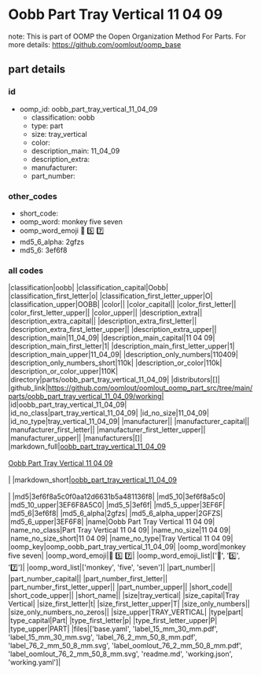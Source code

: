 # Oobb Part Tray Vertical 11 04 09  

note: This is part of OOMP the Oopen Organization Method For Parts. For more details: https://github.com/oomlout/oomp_base

##  part details





### id
* oomp_id: oobb_part_tray_vertical_11_04_09
  * classification: oobb
  * type: part
  * size: tray_vertical
  * color: 
  * description_main: 11_04_09
  * description_extra: 
  * manufacturer: 
  * part_number: 

### other_codes
* short_code: 
* oomp_word: monkey five seven
* oomp_word_emoji :monkey: :five: :seven:
* md5_6_alpha: 2gfzs
* md5_6: 3ef6f8

### all codes 
|classification|oobb|
|classification_capital|Oobb|
|classification_first_letter|o|
|classification_first_letter_upper|O|
|classification_upper|OOBB|
|color||
|color_capital||
|color_first_letter||
|color_first_letter_upper||
|color_upper||
|description_extra||
|description_extra_capital||
|description_extra_first_letter||
|description_extra_first_letter_upper||
|description_extra_upper||
|description_main|11_04_09|
|description_main_capital|11 04 09|
|description_main_first_letter|1|
|description_main_first_letter_upper|1|
|description_main_upper|11_04_09|
|description_only_numbers|110409|
|description_only_numbers_short|110k|
|description_or_color|110k|
|description_or_color_upper|110K|
|directory|parts/oobb_part_tray_vertical_11_04_09|
|distributors|[]|
|github_link|https://github.com/oomlout/oomlout_oomp_part_src/tree/main/parts/oobb_part_tray_vertical_11_04_09/working|
|id|oobb_part_tray_vertical_11_04_09|
|id_no_class|part_tray_vertical_11_04_09|
|id_no_size|11_04_09|
|id_no_type|tray_vertical_11_04_09|
|manufacturer||
|manufacturer_capital||
|manufacturer_first_letter||
|manufacturer_first_letter_upper||
|manufacturer_upper||
|manufacturers|[]|
|markdown_full|[oobb_part_tray_vertical_11_04_09](https://github.com/oomlout/oomlout_oomp_part_src/tree/main/parts/oobb_part_tray_vertical_11_04_09/working)<br>[](https://github.com/oomlout/oomlout_oomp_part_src/tree/main/parts/oobb_part_tray_vertical_11_04_09/working)<br>[Oobb Part Tray Vertical 11 04 09](https://github.com/oomlout/oomlout_oomp_part_src/tree/main/parts/oobb_part_tray_vertical_11_04_09/working)<br><br>|
|markdown_short|[oobb_part_tray_vertical_11_04_09](https://github.com/oomlout/oomlout_oomp_part_src/tree/main/parts/oobb_part_tray_vertical_11_04_09/working)<br><br>|
|md5|3ef6f8a5c0f0aa12d6631b5a481136f8|
|md5_10|3ef6f8a5c0|
|md5_10_upper|3EF6F8A5C0|
|md5_5|3ef6f|
|md5_5_upper|3EF6F|
|md5_6|3ef6f8|
|md5_6_alpha|2gfzs|
|md5_6_alpha_upper|2GFZS|
|md5_6_upper|3EF6F8|
|name|Oobb Part Tray Vertical 11 04 09|
|name_no_class|Part Tray Vertical 11 04 09|
|name_no_size|11 04 09|
|name_no_size_short|11 04 09|
|name_no_type|Tray Vertical 11 04 09|
|oomp_key|oomp_oobb_part_tray_vertical_11_04_09|
|oomp_word|monkey five seven|
|oomp_word_emoji|:monkey: :five: :seven:|
|oomp_word_emoji_list|[':monkey:', ':five:', ':seven:']|
|oomp_word_list|['monkey', 'five', 'seven']|
|part_number||
|part_number_capital||
|part_number_first_letter||
|part_number_first_letter_upper||
|part_number_upper||
|short_code||
|short_code_upper||
|short_name||
|size|tray_vertical|
|size_capital|Tray Vertical|
|size_first_letter|t|
|size_first_letter_upper|T|
|size_only_numbers||
|size_only_numbers_no_zeros||
|size_upper|TRAY_VERTICAL|
|type|part|
|type_capital|Part|
|type_first_letter|p|
|type_first_letter_upper|P|
|type_upper|PART|
|files|['base.yaml', 'label_15_mm_30_mm.pdf', 'label_15_mm_30_mm.svg', 'label_76_2_mm_50_8_mm.pdf', 'label_76_2_mm_50_8_mm.svg', 'label_oomlout_76_2_mm_50_8_mm.pdf', 'label_oomlout_76_2_mm_50_8_mm.svg', 'readme.md', 'working.json', 'working.yaml']|
